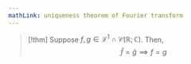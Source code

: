 ```yaml
---
mathLink: uniqueness theorem of Fourier transform
---
```

>[!thm]
Suppose $f,g\in\mathcal{L}^{1}\cap\mathcal{C}(\mathbb{R};\mathbb{C})$. Then, $$\widehat f=\widehat {g}\implies f=g$$

